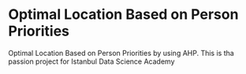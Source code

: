 # Optimal Location Based on Person Priorities
Optimal Location Based on Person Priorities by using AHP. This is tha passion project for Istanbul Data Science Academy
